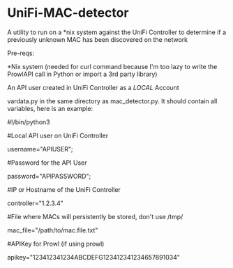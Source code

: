 # UniFi-MAC-detector
A utility to run on a *nix system against the UniFi Controller to determine if a previously unknown MAC has been discovered on the network

Pre-reqs:

*Nix system  (needed for curl command because I'm too lazy to write the ProwlAPI call in Python or import a 3rd party library)

An API user created in UniFi Controller as a *LOCAL* Account

vardata.py in the same directory as mac_detector.py. It should contain all variables, here is an example:

#!/bin/python3

#Local API user on UniFi Controller

username="APIUSER";

#Password for the API User

password="APIPASSWORD";

#IP or Hostname of the UniFi Controller

controller="1.2.3.4"

#File where MACs will persistently be stored, don't use /tmp/

mac_file="/path/to/mac.file.txt"

#APIKey for Prowl (if using prowl)

apikey="123412341234ABCDEFG123412341234657891034"

